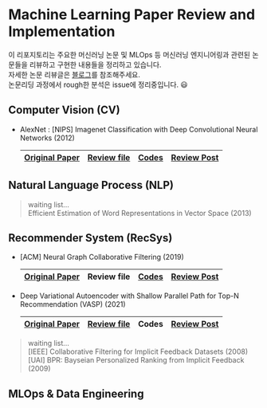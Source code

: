 # Machine Learning Paper Review and Implementation

이 리포지토리는 주요한 머신러닝 논문 및 MLOps 등 머신러닝 엔지니어링과 관련된 논문들을 리뷰하고 구현한 내용들을 정리하고 있습니다.  
자세한 논문 리뷰글은 [블로그](https://cow-coding.github.io/categories/paper-review/)를 참조해주세요.  
논문리딩 과정에서 rough한 분석은 issue에 정리중입니다. 😃

## Computer Vision (CV)

- AlexNet : [NIPS] Imagenet Classification with Deep Convolutional Neural Networks (2012)

  |[Original Paper](https://proceedings.neurips.cc/paper/2012/file/c399862d3b9d6b76c8436e924a68c45b-Paper.pdf) |[Review file](https://github.com/cow-coding/Machine-Learning-Paper-Review-and-Implementation/blob/main/presentation/AlexNet_presentation.pdf)| [Codes](https://github.com/cow-coding/Machine-Learning-Paper-Review-and-Implementation/tree/main/implementation_code/AlexNet/model.py)|[Review Post](https://cow-coding.github.io/posts/alexnet/)|
  |:---:|:---:|:---:|:---:|
  

## Natural Language Process (NLP)

> waiting list...  
> Efficient Estimation of Word Representations in Vector Space (2013)

## Recommender System (RecSys)

- [ACM] Neural Graph Collaborative Filtering (2019)

  |[Original Paper](https://arxiv.org/abs/1905.08108) | Review file | [Codes](https://github.com/cow-coding/Machine-Learning-Paper-Review-and-Implementation/blob/main/implementation_code/NGCF/model.py) |[Review Post](https://cow-coding.github.io/posts/ngcf/)|
  |:---:|:---:|:---:|:---:|

- Deep Variational Autoencoder with Shallow Parallel Path for Top-N Recommendation (VASP) (2021)
  
  |[Original Paper](https://arxiv.org/abs/2102.05774) | [Review file](https://github.com/cow-coding/Machine-Learning-Paper-Review-and-Implementation/blob/main/presentation/VASP_presentation.pdf) | Codes |[Review Post](https://cow-coding.github.io/posts/VASP/)|
  |:---:|:---:|:---:|:---:|

> waiting list...  
> [IEEE] Collaborative Filtering for Implicit Feedback Datasets (2008)  
> [UAI] BPR: Bayseian Personalized Ranking from Implicit Feedback (2009)  

## MLOps & Data Engineering
